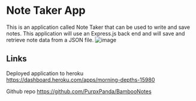 # Note Taker App
This is an application called Note Taker that can be used to write and save notes. This application will use an Express.js back end and will save and retrieve note data from a JSON file.
![image](https://user-images.githubusercontent.com/116929120/235530392-d4e43e5e-522e-470a-8b98-2c9a5b3efdcf.png)



## Links
Deployed application to heroku
https://dashboard.heroku.com/apps/morning-depths-15980

Github repo
https://github.com/PurpxPanda/BambooNotes
